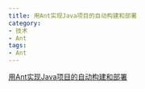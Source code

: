 ```yaml
---
title: 用Ant实现Java项目的自动构建和部署
category:
- 技术
- Ant
tags:
- Ant
---
```


[用Ant实现Java项目的自动构建和部署](http://www.blogjava.net/amigoxie/archive/2007/11/09/159413.html)
